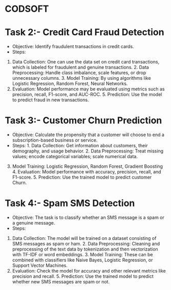 # CODSOFT


# Task 2:- Credit Card Fraud Detection
   - Objective: Identify fraudulent transactions in credit cards.
   - Steps:
1. Data Collection: One can use the data set on credit card transactions, which is labeled for fraudulent and genuine transactions.
     2. Data Preprocessing: Handle class imbalance, scale features, or drop unnecessary columns.
     3. Model Training: By using algorithms like Logistic Regression, Random Forest, Neural Networks.
4. Evaluation: Model performance may be evaluated using metrics such as precision, recall, F1-score, and AUC-ROC.
     5. Prediction: Use the model to predict fraud in new transactions.


# Task 3:- Customer Churn Prediction
   - Objective: Calculate the propensity that a customer will choose to end a subscription-based business or service.
   - Steps:
    1. Data Collection: Get information about customers, their demography, and usage behavior.
    2. Data Preprocessing: Treat missing values; encode categorical variables; scale numerical data.
3. Model Training: Logistic Regression, Random Forest, Gradient Boosting
     4. Evaluation: Model performance with accuracy, precision, recall, and F1-score.
     5. Prediction: Use the trained model to predict customer Churn.


# Task 4:- Spam SMS Detection
   - Objective: The task is to classify whether an SMS message is a spam or a genuine message.
   - Steps:
1. Data Collection: The model will be trained on a dataset consisting of SMS messages as spam or ham.
     2. Data Preprocessing: Cleaning and preprocessing of the text data by tokenization and then vectorization with TF-IDF or word embeddings.
     3. Model Training: These can be combined with classifiers like Naive Bayes, Logistic Regression, or Support Vector Machines.
4. Evaluation: Check the model for accuracy and other relevant metrics like precision and recall.
     5. Prediction: Use the trained model to predict whether new SMS messages are spam or not.

